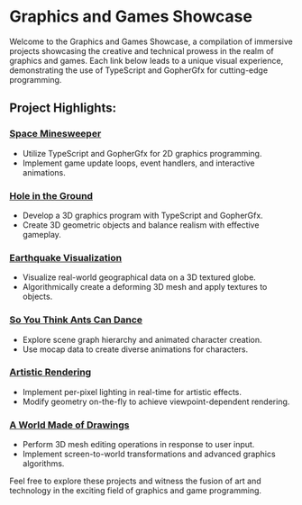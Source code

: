 # Graphics and Games Showcase

Welcome to the Graphics and Games Showcase, a compilation of immersive projects showcasing the creative and technical prowess in the realm of graphics and games. Each link below leads to a unique visual experience, demonstrating the use of TypeScript and GopherGfx for cutting-edge programming.

## Project Highlights:

### [Space Minesweeper](https://csci-4611-spring-2023.github.io/assignment-1-Mohammed-Alharrasi/)
- Utilize TypeScript and GopherGfx for 2D graphics programming.
- Implement game update loops, event handlers, and interactive animations.

### [Hole in the Ground](https://csci-4611-spring-2023.github.io/assignment-2-Mohammed-Alharrasi/)
- Develop a 3D graphics program with TypeScript and GopherGfx.
- Create 3D geometric objects and balance realism with effective gameplay.

### [Earthquake Visualization](https://csci-4611-spring-2023.github.io/assignment-3-Mohammed-Alharrasi/)
- Visualize real-world geographical data on a 3D textured globe.
- Algorithmically create a deforming 3D mesh and apply textures to objects.

### [So You Think Ants Can Dance](https://csci-4611-spring-2023.github.io/assignment-4-Mohammed-Alharrasi/)
- Explore scene graph hierarchy and animated character creation.
- Use mocap data to create diverse animations for characters.

### [Artistic Rendering](https://csci-4611-spring-2023.github.io/assignment-5-Mohammed-Alharrasi/)
- Implement per-pixel lighting in real-time for artistic effects.
- Modify geometry on-the-fly to achieve viewpoint-dependent rendering.

### [A World Made of Drawings](https://csci-4611-spring-2023.github.io/assignment-6-Mohammed-Alharrasi/)
- Perform 3D mesh editing operations in response to user input.
- Implement screen-to-world transformations and advanced graphics algorithms.

Feel free to explore these projects and witness the fusion of art and technology in the exciting field of graphics and game programming.
